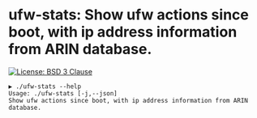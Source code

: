# ufw-stats: Show ufw actions since boot, with ip address information from ARIN database.

[![License: BSD 3 Clause](https://img.shields.io/badge/License-BSD_3--Clause-yellow.svg)](https://opensource.org/licenses/BSD-3-Clause)

```
▶ ./ufw-stats --help
Usage: ./ufw-stats [-j,--json]
Show ufw actions since boot, with ip address information from ARIN database.
```